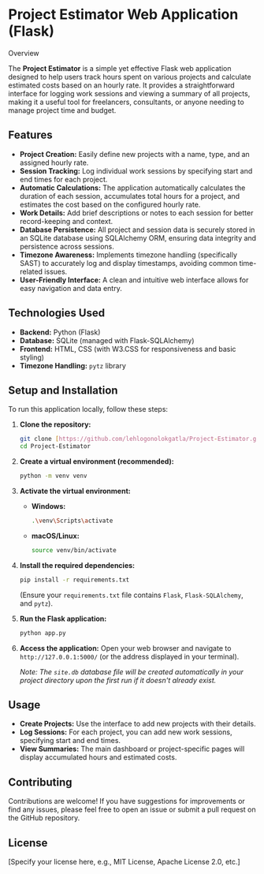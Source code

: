# Project Estimator Web Application (Flask)

 Overview

The **Project Estimator** is a simple yet effective Flask web application designed to help users track hours spent on various projects and calculate estimated costs based on an hourly rate. It provides a straightforward interface for logging work sessions and viewing a summary of all projects, making it a useful tool for freelancers, consultants, or anyone needing to manage project time and budget.

## Features

-   **Project Creation:** Easily define new projects with a name, type, and an assigned hourly rate.
-   **Session Tracking:** Log individual work sessions by specifying start and end times for each project.
-   **Automatic Calculations:** The application automatically calculates the duration of each session, accumulates total hours for a project, and estimates the cost based on the configured hourly rate.
-   **Work Details:** Add brief descriptions or notes to each session for better record-keeping and context.
-   **Database Persistence:** All project and session data is securely stored in an SQLite database using SQLAlchemy ORM, ensuring data integrity and persistence across sessions.
-   **Timezone Awareness:** Implements timezone handling (specifically SAST) to accurately log and display timestamps, avoiding common time-related issues.
-   **User-Friendly Interface:** A clean and intuitive web interface allows for easy navigation and data entry.

## Technologies Used

-   **Backend:** Python (Flask)
-   **Database:** SQLite (managed with Flask-SQLAlchemy)
-   **Frontend:** HTML, CSS (with W3.CSS for responsiveness and basic styling)
-   **Timezone Handling:** `pytz` library

## Setup and Installation

To run this application locally, follow these steps:

1.  **Clone the repository:**
    ```bash
    git clone [https://github.com/lehlogonolokgatla/Project-Estimator.git](https://github.com/lehlogonolokgatla/Project-Estimator.git)
    cd Project-Estimator
    ```

2.  **Create a virtual environment (recommended):**
    ```bash
    python -m venv venv
    ```

3.  **Activate the virtual environment:**
    -   **Windows:**
        ```bash
        .\venv\Scripts\activate
        ```
    -   **macOS/Linux:**
        ```bash
        source venv/bin/activate
        ```

4.  **Install the required dependencies:**
    ```bash
    pip install -r requirements.txt
    ```
    (Ensure your `requirements.txt` file contains `Flask`, `Flask-SQLAlchemy`, and `pytz`).

5.  **Run the Flask application:**
    ```bash
    python app.py
    ```

6.  **Access the application:**
    Open your web browser and navigate to `http://127.0.0.1:5000/` (or the address displayed in your terminal).

    *Note: The `site.db` database file will be created automatically in your project directory upon the first run if it doesn't already exist.*

## Usage

-   **Create Projects:** Use the interface to add new projects with their details.
-   **Log Sessions:** For each project, you can add new work sessions, specifying start and end times.
-   **View Summaries:** The main dashboard or project-specific pages will display accumulated hours and estimated costs.

## Contributing

Contributions are welcome! If you have suggestions for improvements or find any issues, please feel free to open an issue or submit a pull request on the GitHub repository.

## License

[Specify your license here, e.g., MIT License, Apache License 2.0, etc.]
